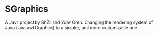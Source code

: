 # SGraphics

A Java project by ShZil and Yoav Oren.
Changing the rendering system of Java (java.awt.Graphics) to a simpler, and more customizable one.

